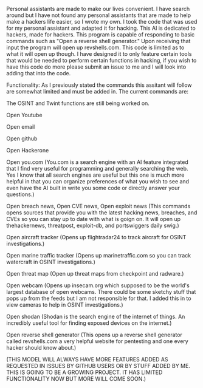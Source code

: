 Personal assistants are made to make our lives convenient. 
I have search around but I have not found any personal assistants that are made to help make a hackers life easier, so I wrote my own. I took the code that was used for my personal assistant and adapted it for hacking. This AI is dedicated to hackers, made for hackers. This program is capable of responding to basic commands such as "Open a reverse shell generator." Upon receiving that input the program will open up revshells.com. This code is limited as to what it will open up though. I have designed it to only feature certain tools that would be needed to perform certain functions in hacking, if you wish to have this code do more please submit an issue to me and I will look into adding that into the code.

Functionality:
As I previously stated the commands this assitant will follow are somewhat limited and must be added in. The current commands are:

The OSINT and Twint functions are still being worked on. 

Open Youtube

Open email

Open github

Open Hackerone

Open you.com (You.com is a search engine with an AI feature integrated that I find very useful for programming and generally searching the web. Yes I know that all search engines are useful but this one is much more helpful in that you can organize preferences of what you wish to see and even have the AI built in write you some code or directly answer your questions.)

Open breach news, Open CVE news, Open exploit news (This commands opens sources that provide you with the latest hacking news, breaches, and CVEs so you can stay up to date with what is goign on. It will open up thehackernews, threatpost, exploit-db, and portswiggers daily swig.)

Open aircraft tracker (Opens up flightradar24 to track aircraft for OSINT investigations.)

Open marine traffic tracker (Opens up marinetraffic.com so you can track watercraft in OSINT investigations.)

Open threat map (Open up threat maps from checkpoint and radware.)

Open webcam (Opens up insecam.org which supposed to be the world's largest database of open webcams. There could be some sketchy stuff that pops up from the feeds but I am not responsible for that. I added this in to view cameras to help in OSINT investigations.)

Open shodan (Shodan is the search engine of the internet of things. An incredibly useful tool for finding exposed devices on the internet.)

Open reverse shell generator (This opens up a reverse shell generator called revshells.com a very helpful website for pentesting and one every hacker should know about.)

(THIS MODEL WILL ALWAYS HAVE MORE FEATURES ADDED AS REQUESTED IN ISSUES BY GITHUB USERS OR BY STUFF ADDED BY ME. THIS IS GOING TO BE A GROWING PROJECT. IT HAS LIMITED FUNCTIONALITY NOW BUT MORE WILL COME SOON.)

